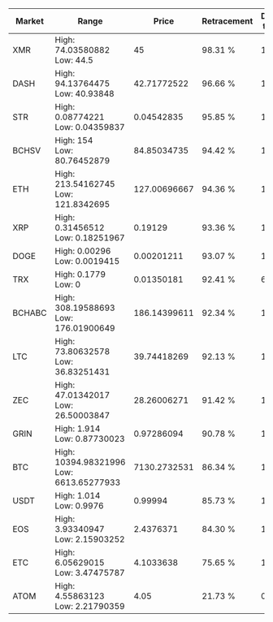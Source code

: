 | Market | Range | Price| Retracement | Doubles to 50% |
| --- | --- | --- | --- | --- |
| XMR | High: 74.03580882<br />Low: 44.5 | 45 | 98.31 % | 1.32 |
| DASH | High: 94.13764475<br />Low: 40.93848 | 42.71772522 | 96.66 % | 1.58 |
| STR | High: 0.08774221<br />Low: 0.04359837 | 0.04542835 | 95.85 % | 1.45 |
| BCHSV | High: 154<br />Low: 80.76452879 | 84.85034735 | 94.42 % | 1.38 |
| ETH | High: 213.54162745<br />Low: 121.8342695 | 127.00696667 | 94.36 % | 1.32 |
| XRP | High: 0.31456512<br />Low: 0.18251967 | 0.19129 | 93.36 % | 1.30 |
| DOGE | High: 0.00296<br />Low: 0.0019415 | 0.00201211 | 93.07 % | 1.22 |
| TRX | High: 0.1779<br />Low: 0 | 0.01350181 | 92.41 % | 6.59 |
| BCHABC | High: 308.19588693<br />Low: 176.01900649 | 186.14399611 | 92.34 % | 1.30 |
| LTC | High: 73.80632578<br />Low: 36.83251431 | 39.74418269 | 92.13 % | 1.39 |
| ZEC | High: 47.01342017<br />Low: 26.50003847 | 28.26006271 | 91.42 % | 1.30 |
| GRIN | High: 1.914<br />Low: 0.87730023 | 0.97286094 | 90.78 % | 1.43 |
| BTC | High: 10394.98321996<br />Low: 6613.65277933 | 7130.2732531 | 86.34 % | 1.19 |
| USDT | High: 1.014<br />Low: 0.9976 | 0.99994 | 85.73 % | 1.01 |
| EOS | High: 3.93340947<br />Low: 2.15903252 | 2.4376371 | 84.30 % | 1.25 |
| ETC | High: 6.05629015<br />Low: 3.47475787 | 4.1033638 | 75.65 % | 1.16 |
| ATOM | High: 4.55863123<br />Low: 2.21790359 | 4.05 | 21.73 % | 0.00 |
